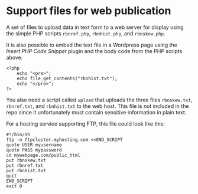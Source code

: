 # Support files for web publication
A set of files to upload data in text form to a web server for display using 
the simple PHP scripts `rbnref.php`, `rbnhist.php`, and `rbnskew.php`.

It is also possible to embed the text file in a Wordpress page using
the *Insert PHP Code Snippet* plugin and the body code from the PHP scripts above. 

```
<?php
    echo "<pre>";
    echo file_get_contents("rbnhist.txt");
    echo "</pre>";
?>
```

You also need a script called `upload` that uploads the three files `rbnskew.txt`, 
`rbnref.txt`, and `rbnhist.txt` to the web host. This file is not included in the 
repo since it unfortunately must contain sensitive information in plain text. 

For a hosting service supporting FTP, this file could look like this:

```
#!/bin/sh
ftp -n ftpcluster.myhosting.com <<END_SCRIPT
quote USER myusername
quote PASS mypassword
cd mywebpage.com/public_html
put rbnskew.txt
put rbnref.txt
put rbnhist.txt
quit
END_SCRIPT
exit 0
```
